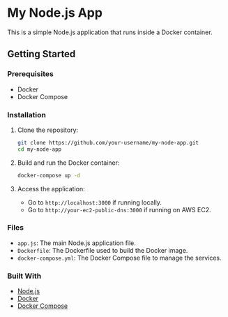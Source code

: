 # My Node.js App

This is a simple Node.js application that runs inside a Docker container.

## Getting Started

### Prerequisites

- Docker
- Docker Compose

### Installation

1. Clone the repository:
    ```sh
    git clone https://github.com/your-username/my-node-app.git
    cd my-node-app
    ```

2. Build and run the Docker container:
    ```sh
    docker-compose up -d
    ```

3. Access the application:
    - Go to `http://localhost:3000` if running locally.
    - Go to `http://your-ec2-public-dns:3000` if running on AWS EC2.

### Files

- `app.js`: The main Node.js application file.
- `Dockerfile`: The Dockerfile used to build the Docker image.
- `docker-compose.yml`: The Docker Compose file to manage the services.

### Built With

- [Node.js](https://nodejs.org/)
- [Docker](https://www.docker.com/)
- [Docker Compose](https://docs.docker.com/compose/)
